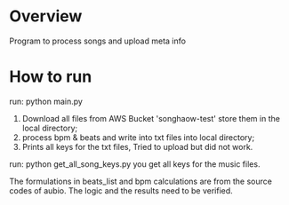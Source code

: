 # Overview

Program to process songs and upload meta info

# How to run
run:
python main.py
1) Download all files from AWS Bucket 'songhaow-test' store them in the local directory; 
2) process bpm & beats and write into txt files into local directory;
3) Prints all keys for the txt files, Tried to upload but did not work.

run:
python get_all_song_keys.py
you get all keys for the music files.

The formulations in beats_list and bpm calculations are from the source codes of aubio. The logic and the results need to be verified. 


